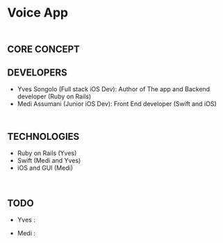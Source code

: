 # Voice App
## </br>CORE CONCEPT</br>
## DEVELOPERS

* Yves Songolo (Full stack iOS Dev): Author of The app and Backend developer (Ruby on Rails)
* Medi Assumani (Junior iOS Dev): Front End developer (Swift and iOS)
## </br> TECHNOLOGIES

* Ruby on Rails (Yves)
* Swift (Medi and Yves)
* iOS and GUI (Medi)
</br>

## TODO

* Yves :



* Medi : 
